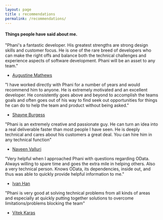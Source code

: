 ```yaml
---
layout: page
title : recommendations
permalink: /recommendations/
---
```


####  Things people have said about me.
"Phani's a fantastic developer. His greatest strengths are strong design skills and customer focus. He is one of the rare breed of developers who can make the right offs and balance both the technical challenges and experience aspects of software development. Phani will be an asset to any team."
  -  [Augustine Mathews](https://www.linkedin.com/profile/view?id=AAEAAAzGRT4BtPa0nQDcn3o1_TegqNRa9N72vxI&authType=name&authToken=J-iM)

"I have worked directly with Phani for a number of years and would recommend him to anyone. He is extremely motivated and an excellent developer. He consistently goes above and beyond to accomplish the teams goals and often goes out of his way to find seek out opportunities for things he can do to help the team and product without being asked."
  -  [Shayne Burgess](https://www.linkedin.com/profile/view?id=AAEAAAC2GpsBz_aHctM8qJofovZM-FHsQ-O06-A&authType=name&authToken=6wz_)

"Phani is an extremely creative and passionate guy. He can turn an idea into a real deliverable faster than most people I have seen. He is deeply technical and cares about his customers a great deal. You can hire him in any technical function"
 - [Naveen Valluri](https://www.linkedin.com/profile/view?id=AAEAAAAfCvMBQeMY_-Mg0Bzz4p9bxRIURUlAN54&authType=name&authToken=LLhF)

"Very helpful when I approached Phani with questions regarding OData. Always willing to spare time and goes the extra mile in helping others. Also a very technical person. Knows OData, its dependencies, inside out, and thus was able to quickly provide helpful information to me."
- [Ivan Han](https://www.linkedin.com/profile/view?id=AAEAAAXXWX0BfA0x6-aTgj1Zr_CcTB7NeR7O8v0&authType=name&authToken=pvhi)

"Phani is very good at solving technical problems from all kinds of areas and especially at quickly putting together solutions to overcome limitations/problems blocking the team"
- [Vitek Karas](https://www.linkedin.com/profile/view?id=AAEAAADVsQABRvVoe16lstRatolSY6ey3aZHSAM&authType=name&authToken=SFEw)
